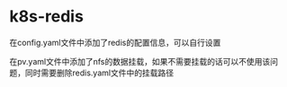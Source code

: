 # k8s-redis

在config.yaml文件中添加了redis的配置信息，可以自行设置

在pv.yaml文件中添加了nfs的数据挂载，如果不需要挂载的话可以不使用该问题，同时需要删除redis.yaml文件中的挂载路径
